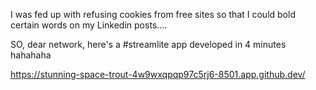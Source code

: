 I was fed up with refusing cookies from free sites so that I could bold certain words on my Linkedin posts.... 



SO, dear network, here's a #streamlite app developed in 4 minutes hahahaha



https://stunning-space-trout-4w9wxqpqp97c5rj6-8501.app.github.dev/
